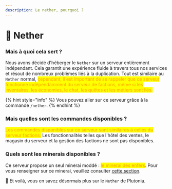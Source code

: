 ```yaml
---
description: Le nether, pourquoi ?
---
```


# 🌋 Nether

### Mais à quoi cela sert ?

Nous avons décidé d'héberger le `Nether` sur un serveur entièrement indépendant. Cela garantit une expérience fluide à travers tous nos services et résout de nombreux problèmes liés à la duplication. Tout est similaire au `Nether` normal, <mark style="color:orange;">cependant, il est important de se rappeler que ce serveur fonctionne indépendamment du serveur de factions, même si les inventaires, les économies, le chat, les quêtes et les métiers sont liés.</mark>

{% hint style="info" %}
Vous pouvez aller sur ce serveur grâce à la commande `/nether`.
{% endhint %}



### Mais quelles sont les commandes disponibles ?

<mark style="color:orange;">Les commandes disponibles sur ce serveur sont similaires à celles du serveur factions.</mark> Les fonctionnalités telles que l'hôtel des ventes, le magasin du serveur et la gestion des factions ne sont pas disponibles.



### Quels sont les minerais disponibles ?

Ce serveur propose un seul minerai moddé : <mark style="color:orange;">le minerai des enfers</mark>. Pour vous renseigner sur ce minerai, veuillez consulter [cette section](../gameplay/les-blocs/minerais.md).



🎉 Et voilà, vous en savez désormais plus sur le `Nether` de Plutonia.
